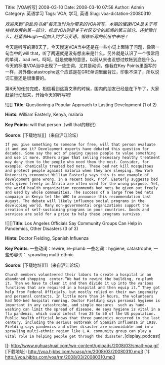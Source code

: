 Title: [VOA听写] 2008-03-10
Date: 2008-03-10 07:58
Author: Admin
Category: 英语学习
Tags: VOA, 学习, 英语
Slug: voa-dictation-20080310

*欢迎来到“杂乱的书桌”每天准时为你带来的VOA听写，本期的慢速VOA是关于可持续发展的第一部分，标准VOA则是关于社区安全的新闻的第三部分。还犹豫什么，赶紧和Hugh一起加入到学习英语，锻炼听写的队伍中来吧！*  

今天是听写的第8天了，今天慢速VOA当中还是在一些小词上面除了问题，像第一句当中的will
that，听了两遍就是没有想出来是什么。另外就是认识了一个很常用的单词，bad
net，呵呵，就是蚊帐的意思，以前从来也没想过蚊帐到底是什么。今天的标准VOA当中出现了一些生词，尤其是动词，像我在Key
Points里面写的一样，另外像catastrophe这个应该是在GRE单词里面背过，印象不深了，所以说词汇量还是很重要的。  

第8天的任务完成，相信看到这篇文章的时候，国内的朋友已经是在下午了，大家赶紧行动起来，开始今天的听写吧!

  
![][] **Title**: Questioning a Popular Approach to Lasting Development
(1 of 2)  
  
**Hints**: William Easterly, Kenya, malaria  
  
**Key Points**: will that person（will that的辨识）  
  
**Source**: [下载地址][]（来自沪江论坛）  
  
`If you give something to someone for free, will that person evaluate it and use it? Development experts have debated this question for decades. Some say the act of paying causes people to value something and use it more. Others argue that selling necessary healthy treatment may deny them to the people who need them the most. Consider, for example. chemically treated bed nets. These bed net kill mosquitoes and protect people against malaria when they are sleeping. New York University economist William Easterly says this is one example of development gone wrong. In a recent book, Prof. Easterly suggests bed nets given freely in Africa are often used for the wrong purpose. Yet, the world health organization recommends bed nets be given out freely and used by whole communities. The success of a large free bed nets campaign in Kenya let the WHO to announce this recommendation last August. The debate will likely influence social programs in the developing world. Many non-governmental organizations support the creation of self-sustaining programs in poor countries. Goods and services are sold for a price to help these programs survives.`  
  
  
![][]**Title**: Los Angeles Officials Say Community Groups Can Help in
Pandemics, Other Disasters (3 of 3)  
  
**Hints**: Doctor Fielding, Spanish Influenza  
  
**Key Points**: 一些动词：rewire, re-plumb 一些名词：hygiene, catastrophe,
一些形容词： sprawling multi-ethnic  
  
**Source**: [下载地址][1]（来自沪江论坛）  
  
`Church members volunteered their labors to create a hospital in an abandoned shopping  center.“We had to rewire the building, re-plumb it. Then we have to clean it and then divide it up into the various functions that are required in a hospital and then equip it.” They got help from Federal Officials, but mostly relied on their own ingenuity and personal contacts. In little more than 24 hours, the volunteers had 500-bed hospital running. Doctor Fielding says personal hygiene is important in any catastrophe, and simple measures  such as hand-washing can limit the spread of disease. He says hygiene is vital in a flu pandemic, which could infect from 25 to 50 of the US population. Public health official knows that three pandemics occurred in the last century, including the serious outbreak of Spanish Influenza in 1918. Fielding says pandemics and other disaster are unavoidable and in a sprawling multi-ethnic region like L.A. community group can play a vital role in helping people get through the disaster.`[display\_podcast]

</p>

  []: http://www.quhuashuai.com/wp-content/uploads/2008/03/small-voa.gif
  [下载地址]: http://voa.hjbbs.com/voasp/rm/2008/03/20080310.mp3
  [1]: http://voa.hjbbs.com/voa/rm/2008/03/20080310.mp3

